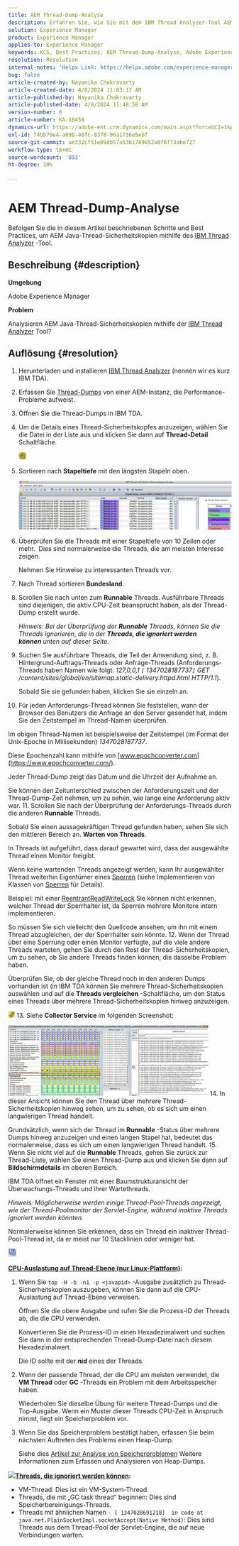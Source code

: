 ```yaml
---
title: AEM Thread-Dump-Analyse
description: Erfahren Sie, wie Sie mit dem IBM Thread Analyzer-Tool AEM Java-Thread-Sicherheitskopien analysieren.
solution: Experience Manager
product: Experience Manager
applies-to: Experience Manager
keywords: KCS, Best Practices, AEM Thread-Dump-Analyse, Adobe Experience Manager, Java, IBM Thread Analyzer
resolution: Resolution
internal-notes: 'Helpx Link: https://helpx.adobe.com/experience-manager/kb/thread-dump-analysis.html'
bug: false
article-created-by: Nayanika Chakravarty
article-created-date: 4/8/2024 11:03:17 AM
article-published-by: Nayanika Chakravarty
article-published-date: 4/8/2024 11:48:58 AM
version-number: 6
article-number: KA-16458
dynamics-url: https://adobe-ent.crm.dynamics.com/main.aspx?forceUCI=1&pagetype=entityrecord&etn=knowledgearticle&id=c333e096-97f5-ee11-a1fe-6045bd006295
exl-id: 74bb70e4-a09b-48fc-8378-96a1736e5ebf
source-git-commit: ae332cf51e09db57a53b1789052a0f6f73abe727
workflow-type: tm+mt
source-wordcount: '893'
ht-degree: 10%

---
```


# AEM Thread-Dump-Analyse


Befolgen Sie die in diesem Artikel beschriebenen Schritte und Best Practices, um AEM Java-Thread-Sicherheitskopien mithilfe des [IBM Thread Analyzer](https://www.ibm.com/support/pages/ibm-thread-and-monitor-dump-analyzer-java-tmda) -Tool.

## Beschreibung {#description}


<b>Umgebung</b>

Adobe Experience Manager

<b>Problem</b>

Analysieren AEM Java-Thread-Sicherheitskopien mithilfe der [IBM Thread Analyzer](https://www.ibm.com/support/pages/ibm-thread-and-monitor-dump-analyzer-java-tmda) Tool?


## Auflösung {#resolution}


1. Herunterladen und installieren [IBM Thread Analyzer](https://www.ibm.com/support/pages/ibm-thread-and-monitor-dump-analyzer-java-tmda) (nennen wir es kurz IBM TDA).
2. Erfassen Sie [Thread-Dumps](https://helpx.adobe.com/experience-manager/kb/thread-dumps-collection-analysis.html) von einer AEM-Instanz, die Performance-Probleme aufweist.
3. Öffnen Sie die Thread-Dumps in IBM TDA.
4. Um die Details eines Thread-Sicherheitskopfes anzuzeigen, wählen Sie die Datei in der Liste aus und klicken Sie dann auf <b>Thread-Detail</b> Schaltfläche.

   ![](assets/18a97935-9df5-ee11-a1fe-6045bd006295.png)
5. Sortieren nach <b>Stapeltiefe</b> mit den längsten Stapeln oben.

   ![](assets/f2bd2b85-9bf5-ee11-a1fe-6045bd006295.png)
6. Überprüfen Sie die Threads mit einer Stapeltiefe von 10 Zeilen oder mehr.  Dies sind normalerweise die Threads, die am meisten Interesse zeigen.

   Nehmen Sie Hinweise zu interessanten Threads vor.
7. Nach Thread sortieren <b>Bundesland</b>.
8. Scrollen Sie nach unten zum <b>Runnable</b> Threads. Ausführbare Threads sind diejenigen, die aktiv CPU-Zeit beansprucht haben, als der Thread-Dump erstellt wurde.

   *Hinweis: Bei der Überprüfung der <b>Runnable</b> Threads, können Sie die Threads ignorieren, die in der <b>Threads, die ignoriert werden können</b> unten auf dieser Seite.*


9. Suchen Sie ausführbare Threads, die Teil der Anwendung sind, z. B. Hintergrund-Auftrags-Threads oder Anfrage-Threads (Anforderungs-Threads haben Namen wie folgt: *127,0,0,1 `[` 1347028187737`]`  GET /content/sites/global/en/sitemap.static-delivery.httpd.html HTTP/1.1*).

   Sobald Sie sie gefunden haben, klicken Sie sie einzeln an.
10. Für jeden Anforderungs-Thread können Sie feststellen, wann der Browser des Benutzers die Anfrage an den Server gesendet hat, indem Sie den Zeitstempel im Thread-Namen überprüfen.

   Im obigen Thread-Namen ist beispielsweise der Zeitstempel (im Format der Unix-Epoche in Millisekunden) *1347028187737*.

   Diese Epochenzahl kann mithilfe von [www.epochconverter.com](https://www.epochconverter.com/).

   Jeder Thread-Dump zeigt das Datum und die Uhrzeit der Aufnahme an.

   Sie können den Zeitunterschied zwischen der Anforderungszeit und der Thread-Dump-Zeit nehmen, um zu sehen, wie lange eine Anforderung aktiv war.
11. Scrollen Sie nach der Überprüfung der Anforderungs-Threads durch die anderen <b>Runnable</b> Threads.

   Sobald Sie einen aussagekräftigen Thread gefunden haben, sehen Sie sich den mittleren Bereich an. <b>Warten von Threads</b>.

   In Threads ist aufgeführt, dass darauf gewartet wird, dass der ausgewählte Thread einen Monitor freigibt.

   Wenn keine wartenden Threads angezeigt werden, kann Ihr ausgewählter Thread weiterhin Eigentümer eines [Sperren](https://docs.oracle.com/javase/1.5.0/docs/api/java/util/concurrent/locks/Lock.html) (siehe Implementieren von Klassen von [Sperren](https://docs.oracle.com/javase/1.5.0/docs/api/java/util/concurrent/locks/Lock.html) für Details).

   Beispiel: mit einer [ReentrantReadWriteLock](https://docs.oracle.com/javase/1.5.0/docs/api/java/util/concurrent/locks/ReentrantReadWriteLock.html) Sie können nicht erkennen, welcher Thread der Sperrhalter ist, da Sperren mehrere Monitore intern implementieren.

   So müssen Sie sich vielleicht den Quellcode ansehen, um ihn mit einem Thread abzugleichen, der der Sperrhalter sein könnte.
12. Wenn der Thread über eine Sperrung oder einen Monitor verfügte, auf die viele andere Threads warteten, gehen Sie durch den Rest der Thread-Sicherheitskopien, um zu sehen, ob Sie andere Threads finden können, die dasselbe Problem haben.

   Überprüfen Sie, ob der gleiche Thread noch in den anderen Dumps vorhanden ist (in IBM TDA können Sie mehrere Thread-Sicherheitskopien auswählen und auf die <b>Threads vergleichen</b> -Schaltfläche, um den Status eines Threads über mehrere Thread-Sicherheitskopien hinweg anzuzeigen.

   ![](assets/e0d94248-9df5-ee11-a1fe-6045bd006295.png)
13. Siehe <b>Collector Service</b> im folgenden Screenshot:

   ![](assets/12b13798-9bf5-ee11-a1fe-6045bd006295.png)
14. In dieser Ansicht können Sie den Thread über mehrere Thread-Sicherheitskopien hinweg sehen, um zu sehen, ob es sich um einen langwierigen Thread handelt.

   Grundsätzlich, wenn sich der Thread im <b>Runnable</b> -Status über mehrere Dumps hinweg anzuzeigen und einen langen Stapel hat, bedeutet das normalerweise, dass es sich um einen langwierigen Thread handelt.
15. Wenn Sie nicht viel auf die <b>Runnable</b> Threads, gehen Sie zurück zur Thread-Liste, wählen Sie einen Thread-Dump aus und klicken Sie dann auf <b>Bildschirmdetails</b> im oberen Bereich.

   IBM TDA öffnet ein Fenster mit einer Baumstrukturansicht der Überwachungs-Threads und ihrer Wartethreads.

   *Hinweis: Möglicherweise werden einige Thread-Pool-Threads angezeigt, wie der Thread-Poolmonitor der Servlet-Engine, während inaktive Threads ignoriert werden könnten.*

   Normalerweise können Sie erkennen, dass ein Thread ein inaktiver Thread-Pool-Thread ist, da er meist nur 10 Stacklinien oder weniger hat.

   ![](assets/94bb3161-9df5-ee11-a1fe-6045bd006295.png)




<u><b>CPU-Auslastung auf Thread-Ebene (nur Linux-Plattform)</b></u><b>:</b>

1. Wenn Sie `top -H -b -n1 -p <javapid>` -Ausgabe zusätzlich zu Thread-Sicherheitskopien auszugeben, können Sie dann auf die CPU-Auslastung auf Thread-Ebene verweisen.

   Öffnen Sie die obere Ausgabe und rufen Sie die Prozess-ID der Threads ab, die die CPU verwenden.

   Konvertieren Sie die Prozess-ID in einen Hexadezimalwert und suchen Sie dann in der entsprechenden Thread-Dump-Datei nach diesem Hexadezimalwert.

   Die ID sollte mit der <b>nid</b> eines der Threads.
2. Wenn der passende Thread, der die CPU am meisten verwendet, die <b>VM Thread</b> oder <b>GC</b> -Threads ein Problem mit dem Arbeitsspeicher haben.

   Wiederholen Sie dieselbe Übung für weitere Thread-Dumps und die Top-Ausgabe. Wenn ein Muster dieser Threads CPU-Zeit in Anspruch nimmt, liegt ein Speicherproblem vor.
3. Wenn Sie das Speicherproblem bestätigt haben, erfassen Sie beim nächsten Auftreten des Problems einen Heap-Dump.

   Siehe dies [Artikel zur Analyse von Speicherproblemen](https://experienceleague.adobe.com/docs/experience-cloud-kcs/kbarticles/KA-17482.html?lang=en) Weitere Informationen zum Erfassen und Analysieren von Heap-Dumps.


![](https://helpx.adobe.com/libs/cq/ui/resources/0.gif)<b><u>Threads, die ignoriert werden können</u>:</b>

- VM-Thread: Dies ist ein VM-System-Thread.
- Threads, die mit „GC task thread“ beginnen: Dies sind Speicherbereinigungs-Threads.
- Threads mit ähnlichen Namen `- [ 1347028691218]  in code at java.net.PlainSocketImpl.socketAccept(Native Method)`: Dies sind Threads aus dem Thread-Pool der Servlet-Engine, die auf neue Verbindungen warten.
